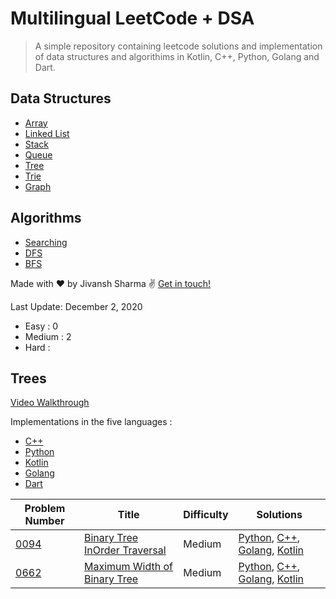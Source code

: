 # Multilingual LeetCode + DSA 
> A simple repository containing leetcode solutions and implementation of data structures and algorithims in Kotlin, C++, Python, Golang and Dart.


## Data Structures
* [Array](#array)
* [Linked List](#linked-list)
* [Stack](#stack)
* [Queue](#queue)
* [Tree](#trees)
* [Trie](#trie)
* [Graph](#graph)

## Algorithms
* [Searching]()
* [DFS]()
* [BFS]()


Made with ♥ by Jivansh Sharma :v: [Get in touch!]()

Last Update: December 2, 2020

- Easy : 0
- Medium : 2
- Hard : 

## Trees
[Video Walkthrough](https://www.youtube.com/watch?v=oSWTXtMglKE&feature=youtu.be&ab_channel=HackerRank)

Implementations in the five languages :
- [C++]()
- [Python]()
- [Kotlin]()
- [Golang]()
- [Dart]()

| Problem Number | Title | Difficulty | Solutions |
| ----- | -------- | ---------- | ---- |
 [0094](https://leetcode.com/problems/binary-tree-inorder-traversal/) | [ Binary Tree InOrder Traversal](leetcode/medium/0094InOrder)| Medium| [Python](leetcode/medium/0094InOrder/inorder.py), [C++](leetcode/medium/0094InOrder/inorder.cpp), [Golang](leetcode/medium/0094InOrder/inorder.go), [Kotlin](leetcode/medium/0094InOrder/inorder.kt)|
 [0662](https://leetcode.com/problems/maximum-width-of-binary-tree/) | [ Maximum Width of Binary Tree](leetcode/medium/0094InOrder)| Medium| [Python](leetcode/medium/0662MaxWidth/maxwidth.py), [C++](leetcode/medium/0662MaxWidth/maxwidth.cpp), [Golang](leetcode/medium/0662MaxWidth/golang/maxwidth.go), [Kotlin](leetcode/medium/0094InOrder/inorder.kt)|


